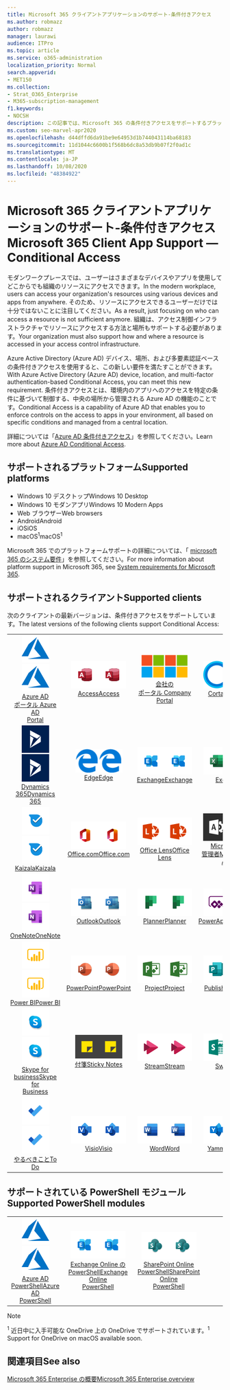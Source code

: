 ```yaml
---
title: Microsoft 365 クライアントアプリケーションのサポート-条件付きアクセス
ms.author: robmazz
author: robmazz
manager: laurawi
audience: ITPro
ms.topic: article
ms.service: o365-administration
localization_priority: Normal
search.appverid:
- MET150
ms.collection:
- Strat_O365_Enterprise
- M365-subscription-management
f1.keywords:
- NOCSH
description: この記事では、Microsoft 365 の条件付きアクセスをサポートするプラットフォーム、クライアント、および Powershell モジュールについて説明します。
ms.custom: seo-marvel-apr2020
ms.openlocfilehash: d44dffd6da91be9e64953d1b744043114ba68183
ms.sourcegitcommit: 11d1044c6600b1f568b6dc8a53db9b07f2f0ad1c
ms.translationtype: MT
ms.contentlocale: ja-JP
ms.lasthandoff: 10/08/2020
ms.locfileid: "48384922"
---
```

# <a name="microsoft-365-client-app-support--conditional-access"></a><span data-ttu-id="66112-103">Microsoft 365 クライアントアプリケーションのサポート-条件付きアクセス</span><span class="sxs-lookup"><span data-stu-id="66112-103">Microsoft 365 Client App Support — Conditional Access</span></span>

<span data-ttu-id="66112-104">モダンワークプレースでは、ユーザーはさまざまなデバイスやアプリを使用してどこからでも組織のリソースにアクセスできます。</span><span class="sxs-lookup"><span data-stu-id="66112-104">In the modern workplace, users can access your organization's resources using various devices and apps from anywhere.</span></span> <span data-ttu-id="66112-105">そのため、リソースにアクセスできるユーザーだけでは十分ではないことに注目してください。</span><span class="sxs-lookup"><span data-stu-id="66112-105">As a result, just focusing on who can access a resource is not sufficient anymore.</span></span> <span data-ttu-id="66112-106">組織は、アクセス制御インフラストラクチャでリソースにアクセスする方法と場所もサポートする必要があります。</span><span class="sxs-lookup"><span data-stu-id="66112-106">Your organization must also support how and where a resource is accessed in your access control infrastructure.</span></span>

<span data-ttu-id="66112-107">Azure Active Directory (Azure AD) デバイス、場所、および多要素認証ベースの条件付きアクセスを使用すると、この新しい要件を満たすことができます。</span><span class="sxs-lookup"><span data-stu-id="66112-107">With Azure Active Directory (Azure AD) device, location, and multi-factor authentication-based Conditional Access, you can meet this new requirement.</span></span> <span data-ttu-id="66112-108">条件付きアクセスとは、環境内のアプリへのアクセスを特定の条件に基づいて制御する、中央の場所から管理される Azure AD の機能のことです。</span><span class="sxs-lookup"><span data-stu-id="66112-108">Conditional Access is a capability of Azure AD that enables you to enforce controls on the access to apps in your environment, all based on specific conditions and managed from a central location.</span></span>

<span data-ttu-id="66112-109">詳細については「[Azure AD 条件付きアクセス](https://docs.microsoft.com/azure/active-directory/conditional-access/)」を参照してください。</span><span class="sxs-lookup"><span data-stu-id="66112-109">Learn more about [Azure AD Conditional Access](https://docs.microsoft.com/azure/active-directory/conditional-access/).</span></span>

## <a name="supported-platforms"></a><span data-ttu-id="66112-110">サポートされるプラットフォーム</span><span class="sxs-lookup"><span data-stu-id="66112-110">Supported platforms</span></span>

 - <span data-ttu-id="66112-111">Windows 10 デスクトップ</span><span class="sxs-lookup"><span data-stu-id="66112-111">Windows 10 Desktop</span></span>
 - <span data-ttu-id="66112-112">Windows 10 モダンアプリ</span><span class="sxs-lookup"><span data-stu-id="66112-112">Windows 10 Modern Apps</span></span>
 - <span data-ttu-id="66112-113">Web ブラウザー</span><span class="sxs-lookup"><span data-stu-id="66112-113">Web browsers</span></span>
 - <span data-ttu-id="66112-114">Android</span><span class="sxs-lookup"><span data-stu-id="66112-114">Android</span></span>
 - <span data-ttu-id="66112-115">iOS</span><span class="sxs-lookup"><span data-stu-id="66112-115">iOS</span></span>
 - <span data-ttu-id="66112-116">macOS<sup>1</sup></span><span class="sxs-lookup"><span data-stu-id="66112-116">macOS<sup>1</sup></span></span>

<span data-ttu-id="66112-117">Microsoft 365 でのプラットフォームサポートの詳細については、「 [microsoft 365 のシステム要件](https://www.microsoft.com/microsoft-365/microsoft-365-and-office-resources)」を参照してください。</span><span class="sxs-lookup"><span data-stu-id="66112-117">For more information about platform support in Microsoft 365, see [System requirements for Microsoft 365](https://www.microsoft.com/microsoft-365/microsoft-365-and-office-resources).</span></span>

## <a name="supported-clients"></a><span data-ttu-id="66112-118">サポートされるクライアント</span><span class="sxs-lookup"><span data-stu-id="66112-118">Supported clients</span></span>

<span data-ttu-id="66112-119">次のクライアントの最新バージョンは、条件付きアクセスをサポートしています。</span><span class="sxs-lookup"><span data-stu-id="66112-119">The latest versions of the following clients support Conditional Access:</span></span>

| | | | | | |
|:---:|:---:|:---:|:---:|:---:|:---:|
| <span data-ttu-id="66112-120">![Azure アイコン](../media/o365-azure-64x64.png)</span><span class="sxs-lookup"><span data-stu-id="66112-120">![Azure icon](../media/o365-azure-64x64.png)</span></span> <br> [<span data-ttu-id="66112-121">Azure AD <br> ポータル </span><span class="sxs-lookup"><span data-stu-id="66112-121">Azure AD <br> Portal </span></span>](https://azure.microsoft.com/features/azure-portal/) | <span data-ttu-id="66112-122">![Access アイコン](../media/o365-access-64x64.png)</span><span class="sxs-lookup"><span data-stu-id="66112-122">![Access icon](../media/o365-access-64x64.png)</span></span> <br> [<span data-ttu-id="66112-123">Access</span><span class="sxs-lookup"><span data-stu-id="66112-123">Access</span></span>](https://products.office.com/access) | <span data-ttu-id="66112-124">![会社のポータルのアイコン](../media/o365-microsoft-64x64.png)</span><span class="sxs-lookup"><span data-stu-id="66112-124">![Company portal icon](../media/o365-microsoft-64x64.png)</span></span> <br> [<span data-ttu-id="66112-125">会社の <br> ポータル </span><span class="sxs-lookup"><span data-stu-id="66112-125">Company <br> Portal </span></span>](https://docs.microsoft.com/intune-user-help/sign-in-to-the-company-portal)  | <span data-ttu-id="66112-126">![Cortana アイコン](../media/o365-cortana-64x64.png)</span><span class="sxs-lookup"><span data-stu-id="66112-126">![Cortana icon](../media/o365-cortana-64x64.png)</span></span> <br> [<span data-ttu-id="66112-127">Cortana</span><span class="sxs-lookup"><span data-stu-id="66112-127">Cortana</span></span>](https://www.microsoft.com/cortana) | <span data-ttu-id="66112-128">![Delve アイコン](../media/o365-delve-64x64.png)</span><span class="sxs-lookup"><span data-stu-id="66112-128">![Delve icon](../media/o365-delve-64x64.png)</span></span> <br> [<span data-ttu-id="66112-129">Delve</span><span class="sxs-lookup"><span data-stu-id="66112-129">Delve</span></span>](https://products.office.com/business/intelligent-search) 
| <span data-ttu-id="66112-130">![Dynamics 365 アイコン](../media/o365-dynamics365-64x64.png)</span><span class="sxs-lookup"><span data-stu-id="66112-130">![Dynamics 365 icon](../media/o365-dynamics365-64x64.png)</span></span> <br> [<span data-ttu-id="66112-131">Dynamics 365</span><span class="sxs-lookup"><span data-stu-id="66112-131">Dynamics 365</span></span>](https://dynamics.microsoft.com) | <span data-ttu-id="66112-132">![エッジアイコン](../media/o365-edge-64x64.png)</span><span class="sxs-lookup"><span data-stu-id="66112-132">![Edge icon](../media/o365-edge-64x64.png)</span></span> <br> [<span data-ttu-id="66112-133">Edge</span><span class="sxs-lookup"><span data-stu-id="66112-133">Edge</span></span>](https://www.microsoft.com/windows/microsoft-edge) | <span data-ttu-id="66112-134">![Exchange アイコン](../media/o365-exchange-64x64.png)</span><span class="sxs-lookup"><span data-stu-id="66112-134">![Exchange icon](../media/o365-exchange-64x64.png)</span></span> <br> [<span data-ttu-id="66112-135">Exchange</span><span class="sxs-lookup"><span data-stu-id="66112-135">Exchange</span></span>](https://products.office.com/exchange/exchange-online) | <span data-ttu-id="66112-136">![Excel アイコン](../media/o365-excel-64x64.png)</span><span class="sxs-lookup"><span data-stu-id="66112-136">![Excel icon](../media/o365-excel-64x64.png)</span></span> <br> [<span data-ttu-id="66112-137">Excel</span><span class="sxs-lookup"><span data-stu-id="66112-137">Excel</span></span>](https://products.office.com/excel) | <span data-ttu-id="66112-138">![Forms アイコン](../media/o365-forms-64x64.png)</span><span class="sxs-lookup"><span data-stu-id="66112-138">![Forms icon](../media/o365-forms-64x64.png)</span></span> <br> [<span data-ttu-id="66112-139">Forms</span><span class="sxs-lookup"><span data-stu-id="66112-139">Forms</span></span>](https://flow.microsoft.com/connectors/shared_microsoftforms/microsoft-forms/) 
| <span data-ttu-id="66112-140">![Kaizala アイコン](../media/o365-kaizala-64x64.png)</span><span class="sxs-lookup"><span data-stu-id="66112-140">![Kaizala icon](../media/o365-kaizala-64x64.png)</span></span> <br> [<span data-ttu-id="66112-141">Kaizala</span><span class="sxs-lookup"><span data-stu-id="66112-141">Kaizala</span></span>](https://products.office.com/en/business/microsoft-kaizala) | <span data-ttu-id="66112-142">![Office.com アイコン](../media/o365-office-64x64.png)</span><span class="sxs-lookup"><span data-stu-id="66112-142">![Office.com icon](../media/o365-office-64x64.png)</span></span> <br> [<span data-ttu-id="66112-143">Office.com</span><span class="sxs-lookup"><span data-stu-id="66112-143">Office.com</span></span>](https://www.office.com/) | <span data-ttu-id="66112-144">![レンズアイコン](../media/o365-lens-64x64.png)</span><span class="sxs-lookup"><span data-stu-id="66112-144">![Lens icon](../media/o365-lens-64x64.png)</span></span> <br> [<span data-ttu-id="66112-145">Office Lens</span><span class="sxs-lookup"><span data-stu-id="66112-145">Office Lens</span></span>](https://www.microsoft.com/p/office-lens/9wzdncrfj3t8?activetab=pivot%3Aoverviewtab) | <span data-ttu-id="66112-146">![Office 365 管理者アイコン](../media/o365-o365admin-64x64.png)</span><span class="sxs-lookup"><span data-stu-id="66112-146">![Office 365 Admin icon](../media/o365-o365admin-64x64.png)</span></span> <br> [<span data-ttu-id="66112-147">Microsoft 365 <br> 管理者</span><span class="sxs-lookup"><span data-stu-id="66112-147">Microsoft 365 <br> Admin</span></span>](https://products.office.com/business/manage-office-365-admin-app) | <span data-ttu-id="66112-148">![OneDrive for Business アイコン](../media/o365-OneDrive-64x64.png)</span><span class="sxs-lookup"><span data-stu-id="66112-148">![OneDrive for Business icon](../media/o365-OneDrive-64x64.png)</span></span> <br> [<span data-ttu-id="66112-149">OneDrive<sup>1</sup></span><span class="sxs-lookup"><span data-stu-id="66112-149">OneDrive<sup>1</sup></span></span>](https://products.office.com/onedrive-for-business/online-cloud-storage) 
| <span data-ttu-id="66112-150">![OneNote アイコン](../media/o365-OneNote-64x64.png)</span><span class="sxs-lookup"><span data-stu-id="66112-150">![OneNote icon](../media/o365-OneNote-64x64.png)</span></span> <br> [<span data-ttu-id="66112-151">OneNote</span><span class="sxs-lookup"><span data-stu-id="66112-151">OneNote</span></span>](https://products.office.com/onenote) | <span data-ttu-id="66112-152">![Outlook アイコン](../media/o365-outlook-64x64.png)</span><span class="sxs-lookup"><span data-stu-id="66112-152">![Outlook icon](../media/o365-outlook-64x64.png)</span></span> <br> [<span data-ttu-id="66112-153">Outlook</span><span class="sxs-lookup"><span data-stu-id="66112-153">Outlook</span></span>](https://products.office.com/outlook) | <span data-ttu-id="66112-154">![Planner アイコン](../media/o365-planner-64x64.png)</span><span class="sxs-lookup"><span data-stu-id="66112-154">![Planner icon](../media/o365-planner-64x64.png)</span></span> <br> [<span data-ttu-id="66112-155">Planner</span><span class="sxs-lookup"><span data-stu-id="66112-155">Planner</span></span>](https://products.office.com/business/task-management-software) | <span data-ttu-id="66112-156">![PowerApps アイコン](../media/o365-powerapps-64x64.png)</span><span class="sxs-lookup"><span data-stu-id="66112-156">![PowerApps icon](../media/o365-powerapps-64x64.png)</span></span> <br> [<span data-ttu-id="66112-157">PowerApps</span><span class="sxs-lookup"><span data-stu-id="66112-157">PowerApps</span></span>](https://powerapps.microsoft.com) | <span data-ttu-id="66112-158">![電源の自動化アイコン](../media/o365-flow-64x64.png)</span><span class="sxs-lookup"><span data-stu-id="66112-158">![Power Automate icon](../media/o365-flow-64x64.png)</span></span> <br> [<span data-ttu-id="66112-159">電源の <br> 自動化</span><span class="sxs-lookup"><span data-stu-id="66112-159">Power <br> Automate</span></span>](https://flow.microsoft.com)
| <span data-ttu-id="66112-160">![PowerBI アイコン](../media/o365-powerbi-64x64.png)</span><span class="sxs-lookup"><span data-stu-id="66112-160">![PowerBI icon](../media/o365-powerbi-64x64.png)</span></span> <br> [<span data-ttu-id="66112-161">Power BI</span><span class="sxs-lookup"><span data-stu-id="66112-161">Power BI</span></span>](https://powerbi.microsoft.com) | <span data-ttu-id="66112-162">![PowerPoint アイコン](../media/o365-powerpoint-64x64.png)</span><span class="sxs-lookup"><span data-stu-id="66112-162">![PowerPoint icon](../media/o365-powerpoint-64x64.png)</span></span> <br> [<span data-ttu-id="66112-163">PowerPoint</span><span class="sxs-lookup"><span data-stu-id="66112-163">PowerPoint</span></span>](https://products.office.com/powerpoint) | <span data-ttu-id="66112-164">![Project アイコン](../media/o365-project-64x64.png)</span><span class="sxs-lookup"><span data-stu-id="66112-164">![Project icon](../media/o365-project-64x64.png)</span></span> <br> [<span data-ttu-id="66112-165">Project</span><span class="sxs-lookup"><span data-stu-id="66112-165">Project</span></span>](https://products.office.com/project) | <span data-ttu-id="66112-166">![Publisher アイコン](../media/o365-publisher-64x64.png)</span><span class="sxs-lookup"><span data-stu-id="66112-166">![Publisher icon](../media/o365-publisher-64x64.png)</span></span> <br> [<span data-ttu-id="66112-167">Publisher</span><span class="sxs-lookup"><span data-stu-id="66112-167">Publisher</span></span>](https://products.office.com/publisher) | <span data-ttu-id="66112-168">![SharePoint アイコン](../media/o365-sharepoint-64x64.png)</span><span class="sxs-lookup"><span data-stu-id="66112-168">![SharePoint icon](../media/o365-sharepoint-64x64.png)</span></span> <br> [<span data-ttu-id="66112-169">Sharepoint</span><span class="sxs-lookup"><span data-stu-id="66112-169">Sharepoint</span></span>](https://products.office.com/sharepoint) 
| <span data-ttu-id="66112-170">![Skype for Business アイコン](../media/o365-skypeforbusiness-64x64.png)</span><span class="sxs-lookup"><span data-stu-id="66112-170">![Skype for Business icon](../media/o365-skypeforbusiness-64x64.png)</span></span> <br> [<span data-ttu-id="66112-171">Skype for <br> business</span><span class="sxs-lookup"><span data-stu-id="66112-171">Skype for <br> Business</span></span>](https://www.skype.com/business/) | <span data-ttu-id="66112-172">![付箋アイコン](../media/o365-stickynotes-64x64.png)</span><span class="sxs-lookup"><span data-stu-id="66112-172">![Sticky Notes icon](../media/o365-stickynotes-64x64.png)</span></span> <br> [<span data-ttu-id="66112-173">付箋</span><span class="sxs-lookup"><span data-stu-id="66112-173">Sticky Notes</span></span>](https://www.microsoft.com/p/microsoft-sticky-notes/9nblggh4qghw) | <span data-ttu-id="66112-174">![Stream アイコン](../media/o365-stream-64x64.png)</span><span class="sxs-lookup"><span data-stu-id="66112-174">![Stream icon](../media/o365-stream-64x64.png)</span></span> <br> [<span data-ttu-id="66112-175">Stream</span><span class="sxs-lookup"><span data-stu-id="66112-175">Stream</span></span>](https://stream.microsoft.com) | <span data-ttu-id="66112-176">![Sway アイコン](../media/o365-sway-64x64.png)</span><span class="sxs-lookup"><span data-stu-id="66112-176">![Sway icon](../media/o365-sway-64x64.png)</span></span> <br> [<span data-ttu-id="66112-177">Sway</span><span class="sxs-lookup"><span data-stu-id="66112-177">Sway</span></span>](https://sway.com) | <span data-ttu-id="66112-178">![Teams アイコン](../media/o365-teams-64x64.png)</span><span class="sxs-lookup"><span data-stu-id="66112-178">![Teams icon](../media/o365-teams-64x64.png)</span></span> <br> [<span data-ttu-id="66112-179">Teams</span><span class="sxs-lookup"><span data-stu-id="66112-179">Teams</span></span>](https://products.office.com/microsoft-teams/group-chat-software) 
| <span data-ttu-id="66112-180">![To Do アイコン](../media/o365-todo-64x64.png)</span><span class="sxs-lookup"><span data-stu-id="66112-180">![To Do icon](../media/o365-todo-64x64.png)</span></span> <br> [<span data-ttu-id="66112-181">やるべきこと</span><span class="sxs-lookup"><span data-stu-id="66112-181">To Do</span></span>](https://todo.microsoft.com) | <span data-ttu-id="66112-182">![Visio アイコン](../media/o365-visio-64x64.png)</span><span class="sxs-lookup"><span data-stu-id="66112-182">![Visio icon](../media/o365-visio-64x64.png)</span></span> <br> [<span data-ttu-id="66112-183">Visio</span><span class="sxs-lookup"><span data-stu-id="66112-183">Visio</span></span>](https://products.office.com/visio/flowchart-software) | <span data-ttu-id="66112-184">![Word アイコン](../media/o365-word-64x64.png)</span><span class="sxs-lookup"><span data-stu-id="66112-184">![Word icon](../media/o365-word-64x64.png)</span></span> <br> [<span data-ttu-id="66112-185">Word</span><span class="sxs-lookup"><span data-stu-id="66112-185">Word</span></span>](https://products.office.com/word) | <span data-ttu-id="66112-186">![Yammer アイコン](../media/o365-yammer-64x64.png)</span><span class="sxs-lookup"><span data-stu-id="66112-186">![Yammer icon](../media/o365-yammer-64x64.png)</span></span> <br> [<span data-ttu-id="66112-187">Yammer</span><span class="sxs-lookup"><span data-stu-id="66112-187">Yammer</span></span>](https://products.office.com/yammer/yammer-overview)

## <a name="supported-powershell-modules"></a><span data-ttu-id="66112-188">サポートされている PowerShell モジュール</span><span class="sxs-lookup"><span data-stu-id="66112-188">Supported PowerShell modules</span></span>

| | | | | | |
|:---:|:---:|:---:|:---:|:---:|:---:|
| <span data-ttu-id="66112-189">![Azure アイコン](../media/o365-azure-64x64.png)</span><span class="sxs-lookup"><span data-stu-id="66112-189">![Azure icon](../media/o365-azure-64x64.png)</span></span> <br> [<span data-ttu-id="66112-190">Azure AD <br> PowerShell</span><span class="sxs-lookup"><span data-stu-id="66112-190">Azure AD <br> PowerShell</span></span>](https://docs.microsoft.com/powershell/azure/active-directory/overview?view=azureadps-2.0) | <span data-ttu-id="66112-191">![Exchange アイコン](../media/o365-exchange-64x64.png)</span><span class="sxs-lookup"><span data-stu-id="66112-191">![Exchange icon](../media/o365-exchange-64x64.png)</span></span> <br> [<span data-ttu-id="66112-192">Exchange Online の <br> PowerShell</span><span class="sxs-lookup"><span data-stu-id="66112-192">Exchange Online <br> PowerShell</span></span>](https://docs.microsoft.com/powershell/exchange/exchange-online-powershell) | <span data-ttu-id="66112-193">![SharePoint アイコン](../media/o365-sharepoint-64x64.png)</span><span class="sxs-lookup"><span data-stu-id="66112-193">![SharePoint icon](../media/o365-sharepoint-64x64.png)</span></span> <br> [<span data-ttu-id="66112-194">SharePoint Online <br> PowerShell</span><span class="sxs-lookup"><span data-stu-id="66112-194">SharePoint Online <br> PowerShell</span></span>](https://docs.microsoft.com/powershell/sharepoint/sharepoint-online/connect-sharepoint-online)

> [!NOTE]
> <span data-ttu-id="66112-195"><sup>1</sup> 近日中に入手可能な OneDrive 上の OneDrive でサポートされています。</span><span class="sxs-lookup"><span data-stu-id="66112-195"><sup>1</sup> Support for OneDrive on macOS available soon.</span></span>

## <a name="see-also"></a><span data-ttu-id="66112-196">関連項目</span><span class="sxs-lookup"><span data-stu-id="66112-196">See also</span></span>

[<span data-ttu-id="66112-197">Microsoft 365 Enterprise の概要</span><span class="sxs-lookup"><span data-stu-id="66112-197">Microsoft 365 Enterprise overview</span></span>](microsoft-365-overview.md)
